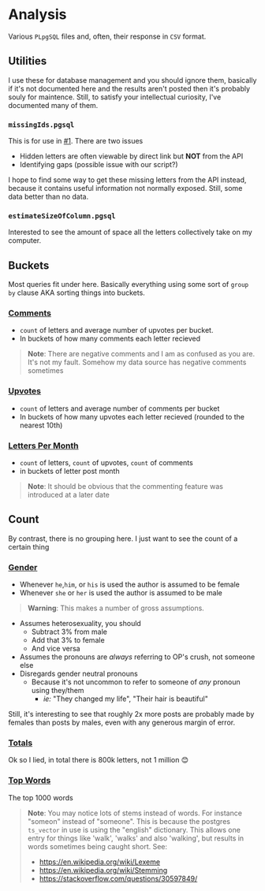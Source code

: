 # Analysis

Various `PLpgSQL` files and, often, their response in `CSV` format.

## Utilities

I use these for database management and you should ignore them, basically if it's not documented here and the results aren't posted then it's probably souly for maintence. Still, to satisfy your intellectual curiosity, I've documented many of them.

### `missingIds.pgsql`

This is for use in [#1](https://github.com/boehs/ltc/issues/1). There are two issues

- Hidden letters are often viewable by direct link but **NOT** from the API
- Identifying gaps (possible issue with our script?)

I hope to find some way to get these missing letters from the API instead, because it contains useful information not normally exposed. Still, some data better than no data.

### `estimateSizeOfColumn.pgsql`

Interested to see the amount of space all the letters collectively take on my computer. 

## Buckets

Most queries fit under here. Basically everything using some sort of `group by` clause AKA sorting things into buckets.

### [Comments](buckets/comments/data.csv)

- `count` of letters and average number of upvotes per bucket.
- In buckets of how many comments each letter recieved

> **Note**: There are negative comments and I am as confused as you are. It's not my fault. Somehow my data source has negative comments sometimes

### [Upvotes](buckets/upvote/data.csv)

- `count` of letters and average number of comments per bucket
- In buckets of how many upvotes each letter recieved (rounded to the nearest 10th)

### [Letters Per Month](buckets/lettersPerMonth/data.csv)

- `count` of letters, `count` of upvotes, `count` of comments
- in buckets of letter post month

> **Note**: It should be obvious that the commenting feature was introduced at a later date

## Count

By contrast, there is no grouping here. I just want to see the count of a certain thing

### [Gender](counts/gender/data.csv)

- Whenever `he`,`him`, or `his` is used the author is assumed to be female
- Whenever `she` or `her` is used the author is assumed to be male

> **Warning**: This makes a number of gross assumptions.

- Assumes heterosexuality, you should
  - Subtract 3% from male
  - Add that 3% to female
  - And vice versa
- Assumes the pronouns are *always* referring to OP's crush, not someone else
- Disregards gender neutral pronouns
  - Because it's not uncommon to refer to someone of *any* pronoun using they/them
    - *ie:* "They changed my life", "Their hair is beautiful"

Still, it's interesting to see that roughly 2x more posts are probably made by females than posts by males, even with any generous margin of error.

### [Totals](counts/totals/data.csv)

Ok so I lied, in total there is 800k letters, not 1 million 😊

### [Top Words](counts/topWords/data.csv)

The top 1000 words

> **Note**: You may notice lots of stems instead of words.
> For instance "someon" instead of "someone".
> This is because the postgres `ts_vector` in use is using the "english" dictionary. This allows one entry for things like 'walk', 'walks' and also 'walking', but results in words sometimes being caught short.
> See:
>
> - https://en.wikipedia.org/wiki/Lexeme
> - https://en.wikipedia.org/wiki/Stemming
> - https://stackoverflow.com/questions/30597849/

